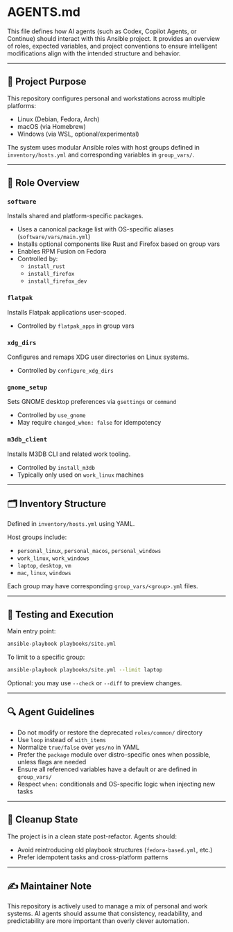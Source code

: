 # AGENTS.md

This file defines how AI agents (such as Codex, Copilot Agents, or Continue) should interact with this Ansible project. It provides an overview of roles, expected variables, and project conventions to ensure intelligent modifications align with the intended structure and behavior.

---

## 🧠 Project Purpose

This repository configures personal and workstations across multiple platforms:
- Linux (Debian, Fedora, Arch)
- macOS (via Homebrew)
- Windows (via WSL, optional/experimental)

The system uses modular Ansible roles with host groups defined in `inventory/hosts.yml` and corresponding variables in `group_vars/`.

---

## 🧩 Role Overview

### `software`
Installs shared and platform-specific packages.
- Uses a canonical package list with OS-specific aliases (`software/vars/main.yml`)
- Installs optional components like Rust and Firefox based on group vars
- Enables RPM Fusion on Fedora
- Controlled by:
  - `install_rust`
  - `install_firefox`
  - `install_firefox_dev`

### `flatpak`
Installs Flatpak applications user-scoped.
- Controlled by `flatpak_apps` in group vars

### `xdg_dirs`
Configures and remaps XDG user directories on Linux systems.
- Controlled by `configure_xdg_dirs`

### `gnome_setup`
Sets GNOME desktop preferences via `gsettings` or `command`
- Controlled by `use_gnome`
- May require `changed_when: false` for idempotency

### `m3db_client`
Installs M3DB CLI and related work tooling.
- Controlled by `install_m3db`
- Typically only used on `work_linux` machines

---

## 🗂️ Inventory Structure

Defined in `inventory/hosts.yml` using YAML.

Host groups include:
- `personal_linux`, `personal_macos`, `personal_windows`
- `work_linux`, `work_windows`
- `laptop`, `desktop`, `vm`
- `mac`, `linux`, `windows`

Each group may have corresponding `group_vars/<group>.yml` files.

---

## 🧪 Testing and Execution

Main entry point:
```bash
ansible-playbook playbooks/site.yml
```

To limit to a specific group:
```bash
ansible-playbook playbooks/site.yml --limit laptop
```

Optional: you may use `--check` or `--diff` to preview changes.

---

## 🔍 Agent Guidelines

- Do not modify or restore the deprecated `roles/common/` directory
- Use `loop` instead of `with_items`
- Normalize `true/false` over `yes/no` in YAML
- Prefer the `package` module over distro-specific ones when possible, unless flags are needed
- Ensure all referenced variables have a default or are defined in `group_vars/`
- Respect `when:` conditionals and OS-specific logic when injecting new tasks

---

## 🧹 Cleanup State

The project is in a clean state post-refactor. Agents should:
- Avoid reintroducing old playbook structures (`fedora-based.yml`, etc.)
- Prefer idempotent tasks and cross-platform patterns

---

## ✍️ Maintainer Note

This repository is actively used to manage a mix of personal and work systems. AI agents should assume that consistency, readability, and predictability are more important than overly clever automation.

